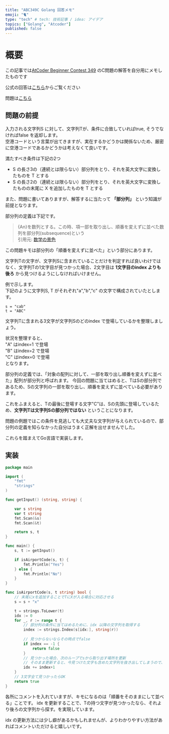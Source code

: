 ```yaml
---
title: "ABC349C Golang 回答メモ"
emoji: "🐈"
type: "tech" # tech: 技術記事 / idea: アイデア
topics: ["Golang", "Atcoder"]
published: false
---
```


# 概要
この記事では[AtCoder Beginner Contest 349](https://atcoder.jp/contests/abc349) のC問題の解答を自分用にメモしたものです

公式の回答は[こちら](https://www.youtube.com/watch?v=4H4IL1_M7ao&t=3s)からご覧ください

問題は[こちら](https://atcoder.jp/contests/abc349/tasks/abc349_c)

## 問題の前提

入力される文字列S に対して、文字列Tが、条件に合致していればtrue, そうでなければfalse を返却します。</br>
空港コードという言葉が出てきますが、実在するかどうかは関係ないため、厳密に空港コードであるかどうかは考えなくて良いです。

満たすべき条件は下記の2つ
- S の長さ3の（連続とは限らない）部分列をとり、それを英大文字に変換したものを T とする
- S の長さ2の（連続とは限らない）部分列をとり、それを英大文字に変換したものの末尾に X を追加したものを T とする

また、問題に書いてありますが、解答するに当たって **「部分列」** という知識が前提となります。

部分列の定義は下記です。
> {An}を数列とする。この時、項一部を取り出し、順番を変えずに並べた数列を部分列(subsequence)という
</br> 引用元: [数学の景色](https://mathlandscape.com/subsequence/)

この問題キモは部分列の「順番を変えずに並べた」という部分にあります。

文字列Tの文字が、文字列Sに含まれていることだけを判定すれば良いわけではなく、文字列Tの1文字目が見つかった場合、2文字目は **1文字目のindex よりも後ろ** から見つけるようにしなければいけません。

例で示します。</br>
下記のように文字列S, T がそれぞれ"a","b","c" の文字で構成されていたとします。
```
s = "cab"
t = "ABC"
```
文字列Tに含まれる3文字が文字列Sのどのindex で登場しているかを整理しましょう。 </br>

状況を整理すると、</br>
"A" はindex=1 で登場 </br>
"B" はindex=2 で登場 </br>
"C" はindex=0 で登場 </br>
となります。

部分列の定義では、「対象の配列に対して、一部を取り出し順番を変えずに並べた」配列が部分列と呼ばれます。
今回の問題に当てはめると、TはSの部分列であるため、Sの文字列の一部を取り出し、順番を変えずに並べている必要があります。

これをふまえると、Tの最後に登場する文字"C"は、Sの先頭に登場しているため、**文字列Tは文字列Sの部分列ではない** ということになります。




問題の例題ではこの条件を見逃しても大丈夫な文字列が与えられているので、部分列の定義を知らなかった自分はうまく正解を出せませんでした。

これらを踏まえてGo言語で実装します。

## 実装

```go
package main

import (
	"fmt"
	"strings"
)

func getInput() (string, string) {

	var s string
	var t string
	fmt.Scan(&s)
	fmt.Scan(&t)

	return s, t
}

func main() {
	s, t := getInput()

	if isAirportCode(s, t) {
		fmt.Println("Yes")
	} else {
		fmt.Println("No")
	}
}

func isAirportCode(s, t string) bool {
	// 末尾にxを追加することでTにXが入る場合に対応させる
	s = s + "x"

	t = strings.ToLower(t)
	idx := 0
	for _, r := range t {
		// 部分列の条件に当てはめるために、idx 以降の文字列を取得する
		index := strings.Index(s[idx:], string(r))
		
		// 見つからないならその時点でfalse 
		if index == -1 {
			return false
		}
		// 見つかった場合、次のループでsから取り出す場所を更新
		// そのまま更新すると、今見つけた文字も含めた文字列を抜き出してしまうので、+1する
        idx += index+1
	}
	// 3文字全て見つかったらOK
	return true
}


```

各所にコメントを入れていますが、キモになるのは「順番をそのままにして並べる」ことです。
idx を更新することで、Tの持つ文字が見つかったなら、それより後ろの文字列から探す。を実現しています。

idx の更新方法には少し癖があるかもしれませんが、よりわかりやすい方法があればコメントいただけると嬉しいです。
